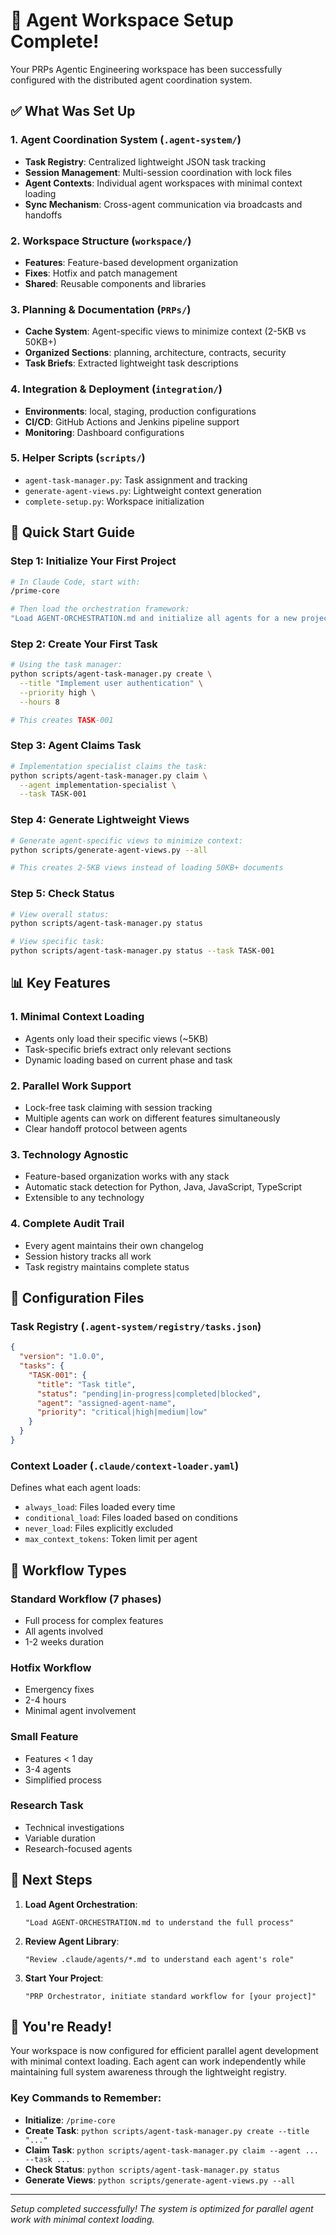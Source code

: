 # 🚀 Agent Workspace Setup Complete!

Your PRPs Agentic Engineering workspace has been successfully configured with the distributed agent coordination system.

## ✅ What Was Set Up

### 1. **Agent Coordination System** (`.agent-system/`)
- **Task Registry**: Centralized lightweight JSON task tracking
- **Session Management**: Multi-session coordination with lock files
- **Agent Contexts**: Individual agent workspaces with minimal context loading
- **Sync Mechanism**: Cross-agent communication via broadcasts and handoffs

### 2. **Workspace Structure** (`workspace/`)
- **Features**: Feature-based development organization
- **Fixes**: Hotfix and patch management
- **Shared**: Reusable components and libraries

### 3. **Planning & Documentation** (`PRPs/`)
- **Cache System**: Agent-specific views to minimize context (2-5KB vs 50KB+)
- **Organized Sections**: planning, architecture, contracts, security
- **Task Briefs**: Extracted lightweight task descriptions

### 4. **Integration & Deployment** (`integration/`)
- **Environments**: local, staging, production configurations
- **CI/CD**: GitHub Actions and Jenkins pipeline support
- **Monitoring**: Dashboard configurations

### 5. **Helper Scripts** (`scripts/`)
- `agent-task-manager.py`: Task assignment and tracking
- `generate-agent-views.py`: Lightweight context generation
- `complete-setup.py`: Workspace initialization

## 🎯 Quick Start Guide

### Step 1: Initialize Your First Project

```bash
# In Claude Code, start with:
/prime-core

# Then load the orchestration framework:
"Load AGENT-ORCHESTRATION.md and initialize all agents for a new project: [your project name]"
```

### Step 2: Create Your First Task

```bash
# Using the task manager:
python scripts/agent-task-manager.py create \
  --title "Implement user authentication" \
  --priority high \
  --hours 8

# This creates TASK-001
```

### Step 3: Agent Claims Task

```bash
# Implementation specialist claims the task:
python scripts/agent-task-manager.py claim \
  --agent implementation-specialist \
  --task TASK-001
```

### Step 4: Generate Lightweight Views

```bash
# Generate agent-specific views to minimize context:
python scripts/generate-agent-views.py --all

# This creates 2-5KB views instead of loading 50KB+ documents
```

### Step 5: Check Status

```bash
# View overall status:
python scripts/agent-task-manager.py status

# View specific task:
python scripts/agent-task-manager.py status --task TASK-001
```

## 📊 Key Features

### 1. **Minimal Context Loading**
- Agents only load their specific views (~5KB)
- Task-specific briefs extract only relevant sections
- Dynamic loading based on current phase and task

### 2. **Parallel Work Support**
- Lock-free task claiming with session tracking
- Multiple agents can work on different features simultaneously
- Clear handoff protocol between agents

### 3. **Technology Agnostic**
- Feature-based organization works with any stack
- Automatic stack detection for Python, Java, JavaScript, TypeScript
- Extensible to any technology

### 4. **Complete Audit Trail**
- Every agent maintains their own changelog
- Session history tracks all work
- Task registry maintains complete status

## 🔧 Configuration Files

### Task Registry (`.agent-system/registry/tasks.json`)
```json
{
  "version": "1.0.0",
  "tasks": {
    "TASK-001": {
      "title": "Task title",
      "status": "pending|in-progress|completed|blocked",
      "agent": "assigned-agent-name",
      "priority": "critical|high|medium|low"
    }
  }
}
```

### Context Loader (`.claude/context-loader.yaml`)
Defines what each agent loads:
- `always_load`: Files loaded every time
- `conditional_load`: Files loaded based on conditions
- `never_load`: Files explicitly excluded
- `max_context_tokens`: Token limit per agent

## 🚦 Workflow Types

### Standard Workflow (7 phases)
- Full process for complex features
- All agents involved
- 1-2 weeks duration

### Hotfix Workflow
- Emergency fixes
- 2-4 hours
- Minimal agent involvement

### Small Feature
- Features < 1 day
- 3-4 agents
- Simplified process

### Research Task
- Technical investigations
- Variable duration
- Research-focused agents

## 📝 Next Steps

1. **Load Agent Orchestration**:
   ```
   "Load AGENT-ORCHESTRATION.md to understand the full process"
   ```

2. **Review Agent Library**:
   ```
   "Review .claude/agents/*.md to understand each agent's role"
   ```

3. **Start Your Project**:
   ```
   "PRP Orchestrator, initiate standard workflow for [your project]"
   ```

## 🎉 You're Ready!

Your workspace is now configured for efficient parallel agent development with minimal context loading. Each agent can work independently while maintaining full system awareness through the lightweight registry.

### Key Commands to Remember:
- **Initialize**: `/prime-core`
- **Create Task**: `python scripts/agent-task-manager.py create --title "..."`
- **Claim Task**: `python scripts/agent-task-manager.py claim --agent ... --task ...`
- **Check Status**: `python scripts/agent-task-manager.py status`
- **Generate Views**: `python scripts/generate-agent-views.py --all`

---
*Setup completed successfully! The system is optimized for parallel agent work with minimal context loading.*
